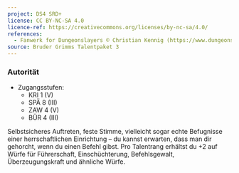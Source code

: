 ```yaml
---
project: DS4 SRD+
license: CC BY-NC-SA 4.0
licence-ref: https://creativecommons.org/licenses/by-nc-sa/4.0/
references: 
  - Fanwerk for Dungeonslayers © Christian Kennig (https://www.dungeonslayers.net/)
source: Bruder Grimms Talentpaket 3
---
```


### Autorität

- Zugangsstufen:
  - KRI 1 (V)
  - SPÄ 8 (III)
  - ZAW 4 (V)
  - BÜR 4 (III)

Selbstsicheres Auftreten, feste Stimme, vielleicht sogar echte Befugnisse einer herrschaftlichen Einrichtung – du kannst erwarten, dass man dir gehorcht, wenn du einen Befehl gibst. Pro Talentrang erhältst du +2 auf Würfe für Führerschaft, Einschüchterung, Befehlsgewalt, Überzeugungskraft und ähnliche Würfe.

